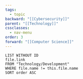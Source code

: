 ```yaml
---
tags:
  - topic
backward: "[[Cybersecurity]]"
parent: "[[Technology]]"
cssclasses:
  - nav-menu
order: 3
forward: "[[Computer Science]]"
---
```



```dataview
LIST WITHOUT ID
file.link
FROM "Technology/Development"
WHERE file.name != this.file.name
SORT order ASC
```


